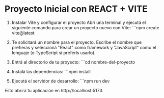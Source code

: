 # Proyecto Inicial con REACT + VITE

1. Instalar Vite y configurar el proyecto
    Abrí una terminal y ejecutá el siguiente comando para crear un proyecto nuevo con Vite:
    ´´´npm create vite@latest

2. Te solicitará un nombre para el proyecto. Escribe el nombre que prefieras y seleccioná "React" como framework y "JavaScript" como el lenguaje (o TypeScript si preferís usarlo).

3. Entrá al directorio de tu proyecto:
    ´´´cd nombre-del-proyecto

4. Instalá las dependencias:
    ´´´npm install

5. Ejecutá el servidor de desarrollo:
    ´´´npm run dev

Esto abrirá tu aplicación en http://localhost:5173.